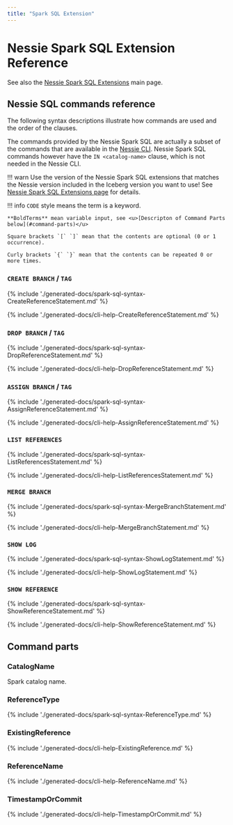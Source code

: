 ```yaml
---
title: "Spark SQL Extension"
---
```


# Nessie Spark SQL Extension Reference

See also the [Nessie Spark SQL Extensions](/guides/sql/) main page.

## Nessie SQL commands reference

The following syntax descriptions illustrate how commands are used and the order of
the clauses.

The commands provided by the Nessie Spark SQL are actually a subset of the commands
that are available in the [Nessie CLI](cli.md). Nessie Spark SQL commands however
have the `IN <catalog-name>` clause, which is not needed in the Nessie CLI.

!!! warn
    Use the version of the Nessie Spark SQL extensions that matches the Nessie version included
    in the Iceberg version you want to use! See [Nessie Spark SQL Extensions page](/guides/sql/)
    for details.

!!! info
    `CODE` style means the term is a keyword.

    **BoldTerms** mean variable input, see <u>[Descripton of Command Parts below](#command-parts)</u>

    Square brackets `[` `]` mean that the contents are optional (0 or 1 occurrence).

    Curly brackets `{` `}` mean that the contents can be repeated 0 or more times.

### **`CREATE BRANCH` / `TAG`**

{% include './generated-docs/spark-sql-syntax-CreateReferenceStatement.md' %}

{% include './generated-docs/cli-help-CreateReferenceStatement.md' %}

### **`DROP BRANCH` / `TAG`**

{% include './generated-docs/spark-sql-syntax-DropReferenceStatement.md' %}

{% include './generated-docs/cli-help-DropReferenceStatement.md' %}

### **`ASSIGN BRANCH` / `TAG`**

{% include './generated-docs/spark-sql-syntax-AssignReferenceStatement.md' %}

{% include './generated-docs/cli-help-AssignReferenceStatement.md' %}

### **`LIST REFERENCES`**

{% include './generated-docs/spark-sql-syntax-ListReferencesStatement.md' %}

{% include './generated-docs/cli-help-ListReferencesStatement.md' %}

### **`MERGE BRANCH`**

{% include './generated-docs/spark-sql-syntax-MergeBranchStatement.md' %}

{% include './generated-docs/cli-help-MergeBranchStatement.md' %}

### **`SHOW LOG`**

{% include './generated-docs/spark-sql-syntax-ShowLogStatement.md' %}

{% include './generated-docs/cli-help-ShowLogStatement.md' %}

### **`SHOW REFERENCE`**

{% include './generated-docs/spark-sql-syntax-ShowReferenceStatement.md' %}

{% include './generated-docs/cli-help-ShowReferenceStatement.md' %}

## Command parts

### **CatalogName**

Spark catalog name.

### **ReferenceType**

{% include './generated-docs/spark-sql-syntax-ReferenceType.md' %}

### **ExistingReference**

{% include './generated-docs/cli-help-ExistingReference.md' %}

### **ReferenceName**

{% include './generated-docs/cli-help-ReferenceName.md' %}

### **TimestampOrCommit**

{% include './generated-docs/cli-help-TimestampOrCommit.md' %}
